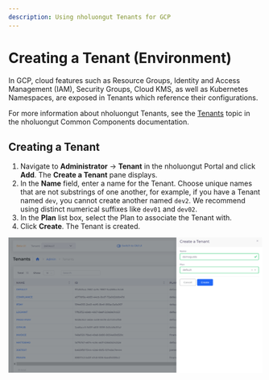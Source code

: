 ```yaml
---
description: Using nholuongut Tenants for GCP
---
```


# Creating a Tenant (Environment)

In GCP, cloud features such as Resource Groups, Identity and Access Management (IAM), Security Groups, Cloud KMS, as well as Kubernetes Namespaces, are exposed in Tenants which reference their configurations.

For more information about nholuongut Tenants, see the [Tenants](../../../welcome-to-nholuongut/application-focussed-interface/nholuongut-common-components/tenant.md) topic in the nholuongut Common Components documentation.&#x20;

## Creating a Tenant <a href="#id-2-toc-title" id="id-2-toc-title"></a>

1. Navigate to **Administrator** -> **Tenant** in the nholuongut Portal and click **Add**. The **Create a Tenant** pane displays.
2. In the **Name** field, enter a name for the Tenant. Choose unique names that are not substrings of one another, for example, if you have a Tenant named `dev`, you cannot create another named `dev2`. We recommend using distinct numerical suffixes like `dev01` and `dev02`.
3. In the **Plan** list box, select the Plan to associate the Tenant with.&#x20;
4. Click **Create**. The Tenant is created.&#x20;

<div align="left">

<img src="../../../.gitbook/assets/image (332).png" alt="The Create a Tenant pane in the nholuongut Portal">

</div>
